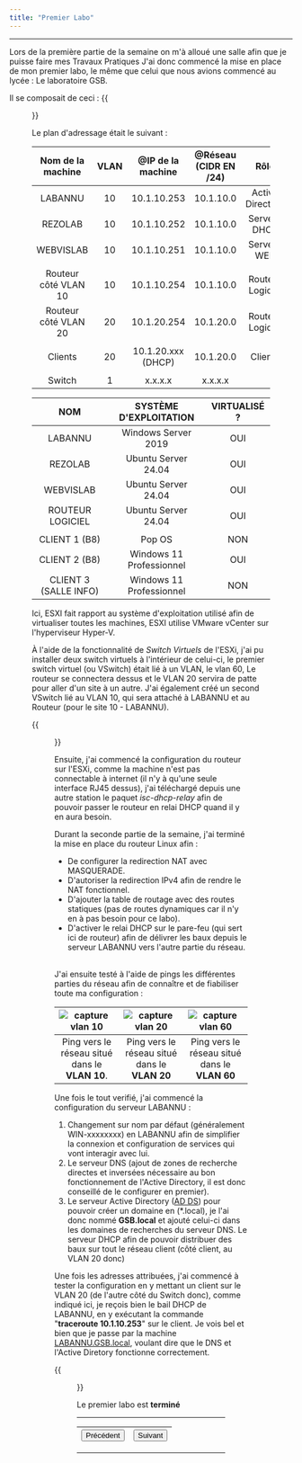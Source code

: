 ```yaml
---
title: "Premier Labo"
---
```

***
Lors de la première partie de la semaine on m'à alloué une salle afin que je puisse faire mes Travaux Pratiques J'ai donc commencé la mise en place de mon premier labo, le même que celui que nous avions commencé au lycée : Le laboratoire GSB.

Il se composait de ceci :
{{<figure src="https://vhascoet-pro.github.io/portfolio-bts.github.io/pics/Schema_Labo1.jpg" alt="sch_gsb" position="center" style="border-radius: 8px;" caption="Schéma du Laboratoire GSB (allegé pour cause de manque de temps à l'entreprise)" captionPosition="left" captionStyle="color: black;" >}}

Le plan d'adressage était le suivant :

|Nom de la machine|VLAN|@IP de la machine|@Réseau (CIDR EN /24)|Rôle|Nom VSwitch|
|:---:|:---:|:---:|:---:|:---:|:---:|
|LABANNU|10|10.1.10.253|10.1.10.0|Active Directory|SW_SIO1.1||
|REZOLAB|10|10.1.10.252|10.1.10.0|Serveur DHCP|SW_SIO1.1|
|WEBVISLAB|10|10.1.10.251|10.1.10.0|Serveur WEB|SW_SIO1.1|
||||||
|Routeur côté VLAN 10|10|10.1.10.254|10.1.10.0|Routeur Logiciel|RT|
|Routeur côté VLAN 20|20|10.1.20.254|10.1.20.0|Routeur Logiciel|RT|
||||||
|Clients|20|10.1.20.xxx (DHCP)|10.1.20.0|Clients|LAB1.1|
||||||
|Switch|1|x.x.x.x|x.x.x.x|||

|NOM|SYSTÈME D'EXPLOITATION|VIRTUALISÉ ?|
|:---:|:---:|:---:|
|LABANNU|Windows Server 2019|OUI|
|REZOLAB|Ubuntu Server 24.04|OUI|
|WEBVISLAB|Ubuntu Server 24.04|OUI|
|ROUTEUR LOGICIEL|Ubuntu Server 24.04|OUI|
||||
|CLIENT 1 (B8)|Pop OS|NON|
|CLIENT 2 (B8)|Windows 11 Professionnel|OUI|
|CLIENT 3 (SALLE INFO)|Windows 11 Professionnel|NON|

Ici, ESXI fait rapport au système d'exploitation utilisé afin de virtualiser toutes les machines, ESXI utilise VMware vCenter sur l'hyperviseur Hyper-V.

À l'aide de la fonctionnalité de _Switch Virtuels_ de l'ESXi, j'ai pu installer deux switch virtuels à l'intérieur de celui-ci, le premier switch virtuel (ou VSwitch) était lié à un VLAN, le vlan 60, Le routeur se connectera dessus et le VLAN 20 servira de patte pour aller d'un site à un autre.
J'ai également créé un second VSwitch lié au VLAN 10, qui sera attaché à LABANNU et au Routeur (pour le site 10 - LABANNU).

{{<figure src="https://vhascoet-pro.github.io/portfolio-bts.github.io/pics/Capture_vswitch.png" alt="cap_vswitch" position="center" style="border-radius: 8px;" caption="Capture de la configuration des VSwitchs" captionPosition="left" captionStyle="color: black;">}}

Ensuite, j'ai commencé la configuration du routeur sur l'ESXi, comme la machine n'est pas connectable à internet (il n'y à qu'une seule interface RJ45 dessus), j'ai téléchargé depuis une autre station le paquet _isc-dhcp-relay_ afin de pouvoir passer le routeur en relai DHCP quand il y en aura besoin.

Durant la seconde partie de la semaine, j'ai terminé la mise en place du routeur Linux afin :
- De configurer la redirection NAT avec MASQUERADE.
- D'autoriser la redirection IPv4 afin de rendre le NAT fonctionnel.
- D'ajouter la table de routage avec des routes statiques (pas de routes dynamiques car il n'y en à pas besoin pour ce labo).
- D'activer le relai DHCP sur le pare-feu (qui sert ici de routeur) afin de délivrer les baux depuis le serveur LABANNU vers l'autre partie du réseau.

<br>J'ai ensuite testé à l'aide de pings les différentes parties du réseau afin de connaître et de fiabiliser toute ma configuration :

|![capture vlan 10](https://vhascoet-pro.github.io/portfolio-bts.github.io/pics/capture_10.png)|![capture vlan 20](https://vhascoet-pro.github.io/portfolio-bts.github.io/pics/capture_20.png)|![capture vlan 60](https://vhascoet-pro.github.io/portfolio-bts.github.io/pics/capture_60.png)|
|:---:|:---:|:---:|
|Ping vers le réseau situé dans le **VLAN 10**.|Ping vers le réseau situé dans le **VLAN 20**|Ping vers le réseau situé dans le **VLAN 60**|

Une fois le tout verifié, j'ai commencé la configuration du serveur LABANNU :

1. Changement sur nom par défaut (généralement WIN-xxxxxxxx) en LABANNU afin de simplifier la connexion et configuration de services qui vont interagir avec lui.
2. Le serveur DNS (ajout de zones de recherche directes et inversées nécessaire au bon fonctionnement de l'Active Directory, il est donc conseillé de le configurer en premier).
3. Le serveur Active Directory ([AD DS](https://learn.microsoft.com/fr-fr/windows-server/identity/ad-ds/get-started/virtual-dc/active-directory-domain-services-overview)) pour pouvoir créer un domaine en (*.local), je l'ai donc nommé **GSB.local** et ajouté celui-ci dans les domaines de recherches du serveur DNS. Le serveur DHCP afin de pouvoir distribuer des baux sur tout le réseau client (côté client, au VLAN 20 donc)

Une fois les adresses attribuées, j'ai commencé à tester la configuration en y mettant un client sur le VLAN 20 (de l'autre côté du Switch donc), comme indiqué ici, je reçois bien le bail DHCP de LABANNU, en y exécutant la commande "**traceroute 10.1.10.253**" sur le client. Je vois bel et bien que je passe par la machine <u>LABANNU.GSB.local</u>, voulant dire que le DNS et l'Active Diretory fonctionne correctement.

{{<figure src="https://vhascoet-pro.github.io/portfolio-bts.github.io/pics/capture_ipconfig.png" alt="cap_ipconf" position="center" style="border-radius: 8px;" caption="Capture de l'Active Directory" captionPosition="left" captionStyle="color: black;">}}

Le premier labo est **terminé**
***
|<button onclick="window.location.href='https://vhascoet-pro.github.io/portfolio-bts.github.io/rds1/rds1_1';">Précédent</button>|<button onclick="window.location.href='https://vhascoet-pro.github.io/portfolio-bts.github.io/rds1/rds1_3';">Suivant</button>|
|---:|:---|
***
